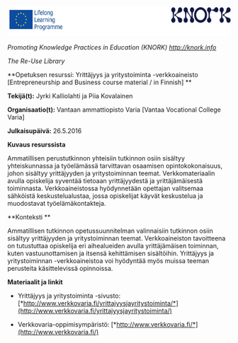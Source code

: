 <img src="img033/media/image01.png" width="624" height="65" />

*Promoting Knowledge Practices in Education (KNORK) http://knork.info*

*The Re-Use Library*

**Opetuksen resurssi: Yrittäjyys ja yritystoiminta -verkkoaineisto \[Entrepreneurship and Business course material / in Finnish\] **

**Tekijä(t):** Jyrki Kalliolahti ja Piia Kovalainen

**Organisaatio(t):** Vantaan ammattiopisto Varia \[Vantaa Vocational College Varia\]

**Julkaisupäivä:** 26.5.2016

**Kuvaus resurssista**

Ammatillisen perustutkinnon yhteisiin tutkinnon osiin sisältyy yhteiskunnassa ja työelämässä tarvittavan osaamisen opintokokonaisuus, johon sisältyy yrittäjyyden ja yritystoiminnan teemat. Verkkomateriaalin avulla opiskelija syventää tietoaan yrittäjyydestä ja yrittäjämäisestä toiminnasta. Verkkoaineistossa hyödynnetään opettajan valitsemaa sähköistä keskustelualustaa, jossa opiskelijat käyvät keskustelua ja muodostavat työelämäkontakteja.

**Konteksti **

Ammatillisen tutkinnon opetussuunnitelman valinnaisiin tutkinnon osiin sisältyy yrittäjyyden ja yritystoiminnan teemat. Verkkoaineiston tavoitteena on tutustuttaa opiskelija eri aihealueiden avulla yrittäjämäisen toiminnan, kuten vastuunottamisen ja itsensä kehittämisen sisältöihin. Yrittäjyys ja yritystoiminnan -verkkoaineistoa voi hyödyntää myös muissa teeman perusteita käsittelevissä opinnoissa.

**Materiaalit ja linkit**

-   Yrittäjyys ja yritystoiminta -sivusto: [*http://www.verkkovaria.fi/yrittajyysjayritystoiminta/*](http://www.verkkovaria.fi/yrittajyysjayritystoiminta/)

-   Verkkovaria-oppimisympäristö: [*http://www.verkkovaria.fi/*](http://www.verkkovaria.fi/)


